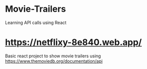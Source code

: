 # Movie-Trailers

Learning API calls using React

# https://netflixy-8e840.web.app/

Basic react project to show movie trailers using https://www.themoviedb.org/documentation/api


 


